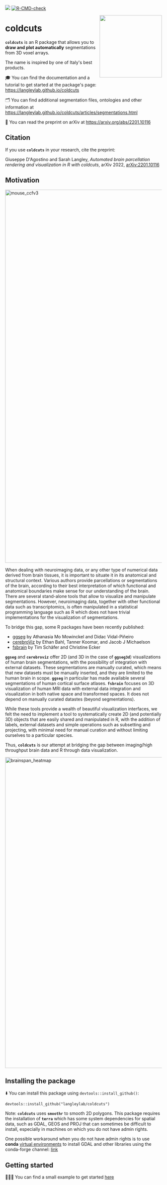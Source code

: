 <!-- badges: start -->
  [![](https://img.shields.io/badge/devel%20version-0.0.0.900-orange.svg)](https://github.com/langleylab/coldcuts)
  [![R-CMD-check](https://github.com/langleylab/coldcuts/workflows/R-CMD-check/badge.svg)](https://github.com/langleylab/coldcuts/actions)
<!-- badges: end -->

<img src="https://user-images.githubusercontent.com/21171362/131806935-ed890016-a845-4274-8cb3-cd78c16aeb00.png" align="right" alt="" width="200" />
<div id="toc">
	<ul align="left" style="list-style: none;">
		<summary>
			<h1>coldcuts</h1>
		</summary>
	</ul>
</div>


**`coldcuts`** is an R package that allows you to **draw and plot automatically** segmentations from 3D voxel arrays. 

The name is inspired by one of Italy's best products.

🎓 You can find the documentation and a tutorial to get started at the package's page: https://langleylab.github.io/coldcuts

🗂 You can find additional segmentation files, ontologies and other information at https://langleylab.github.io/coldcuts/articles/segmentations.html

📄 You can read the preprint on arXiv at https://arxiv.org/abs/2201.10116 

## Citation

If you use **`coldcuts`** in your research, cite the preprint:

Giuseppe D'Agostino and Sarah Langley, *Automated brain parcellation rendering and visualization in R with coldcuts*, arXiv 2022, [arXiv:2201.10116](	arXiv:2201.10116) 


## Motivation

<img width="1200" alt="mouse_ccfv3" src = "https://user-images.githubusercontent.com/21171362/172792313-dfad0c5c-185b-497d-b05e-cc799d454cf5.png">

When dealing with neuroimaging data, or any other type of numerical data derived from brain tissues, it is important to situate it in its anatomical and structural context. Various authors provide parcellations or segmentations of the brain, according to their best interpretation of which functional and anatomical boundaries make sense for our understanding of the brain. There are several stand-alone tools that allow to visualize and manipulate segmentations. However, neuroimaging data, together with other functional data such as transcriptomics, is often manipulated in a statistical programming
language such as R which does not have trivial implementations for the visualization of segmentations.

To bridge this gap, some R packages have been recently published:

 - [ggseg](https://github.com/ggseg/ggseg) by Athanasia Mo Mowinckel and Didac Vidal-Piñeiro
 - [cerebroViz](https://github.com/ethanbahl/cerebroViz) by Ethan Bahl, Tanner Koomar, and Jacob J Michaelson
 - [fsbrain](https://github.com/dfsp-spirit/fsbrain) by Tim Schäfer and Christine Ecker

**`ggseg`** and **`cerebroviz`** offer 2D (and 3D in the case of **`ggseg3d`**) visualizations of human brain segmentations, with the possibility of integration with external datasets. These segmentations are manually curated, which means that new datasets must be manually inserted, and they are limited to the human brain in scope. **`ggseg`** in particular has made available several segmentations of human cortical surface atlases. 
**`fsbrain`** focuses on 3D visualization of human MRI data with external data integration and visualization in both native space and transformed spaces. It does not depend on manually curated datastes (beyond segmentations).

While these tools provide a wealth of beautiful visualization interfaces, we felt the need to implement a tool to systematically create 2D (and potentially 3D) objects that are easily shared and manipulated in R, with the addition of labels, external datasets and simple operations such as subsetting and projecting, with minimal need for manual curation and without limiting ourselves to a particular species. 

Thus, **`coldcuts`** is our attempt at bridging the gap between imaging/high throughput brain data and R through data visualization.

<img width="1000" alt="brainspan_heatmap" align="center" src="https://user-images.githubusercontent.com/21171362/172792469-2580c347-a7e4-4953-975b-0cde6b22abe6.png">


## Installing the package

⬇️ You can install this package using `devtools::install_github()`:

```{r}
devtools::install_github("langleylab/coldcuts")
```

Note: **`coldcuts`** uses **`smoothr`** to smooth 2D polygons. This package requires the installation of **`terra`** which has some system dependencies for spatial data, such as GDAL, GEOS and PROJ that can sometimes be difficult to install, especially in machines on which you do not have admin rights. 

One possible workaround when you do not have admin rights is to use **conda** [virtual environments](https://docs.conda.io/en/latest/) to install GDAL and other libraries using the conda-forge channel: [link](https://anaconda.org/conda-forge/libgdal)

## Getting started

🏃🏽‍♀️ You can find a small example to get started [here](https://langleylab.github.io/coldcuts/articles/coldcuts.html)



